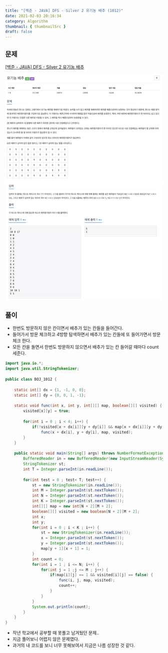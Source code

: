 ```yaml
---
title: "[백준 - JAVA] DFS - Silver 2 유기농 배추 (1012)"
date: 2021-02-03 20:16:34
category: Algorithm
thumbnail: { thumbnailSrc }
draft: false
---
```

  
## 문제
[[백준 - JAVA] DFS - Silver 2 유기농 배추](https://www.acmicpc.net/problem/1012)


 ![](./images/cabbage1.png)
 ![](./images/cabbage2.png)


## 풀이
- 한번도 방문하지 않은 칸이면서 배추가 있는 칸들을 들어간다. 
- 들어가서 방문 체크하고 4방향 탐색하면서 배추가 있는 칸들에 또 들어가면서 방문체크 한다. 
- 모든 칸을 돌면서 한번도 방문하지 않으면서 배추가 있는 칸 들어갈 때마다 count 세준다. 


```java
import java.io.*;
import java.util.StringTokenizer;

public class BOJ_1012 {
	
	static int[] dx = {1, -1, 0, 0};
	static int[] dy = {0, 0, 1, -1};
	
	static void func(int x, int y, int[][] map, boolean[][] visited) {
		visited[x][y] = true;
		
		for(int i = 0 ; i < 4; i++) {
			if(!visited[x + dx[i]][y + dy[i]] && map[x + dx[i]][y + dy[i]] == 1)
				func(x + dx[i], y + dy[i], map, visited);
		}
	}

	public static void main(String[] args) throws NumberFormatException, IOException {
		BufferedReader in = new BufferedReader(new InputStreamReader(System.in));
		StringTokenizer st;
		int T = Integer.parseInt(in.readLine());
		
		for(int test = 0 ; test< T; test++) {
			st = new StringTokenizer(in.readLine());
			int M = Integer.parseInt(st.nextToken());
			int N = Integer.parseInt(st.nextToken());
			int K = Integer.parseInt(st.nextToken());
			int[][] map = new int[N + 2][M + 2];
			boolean[][] visited = new boolean[N + 2][M + 2];
			int x;
			int y;
			for(int i = 0 ; i < K ; i++) {
				st = new StringTokenizer(in.readLine());
				x = Integer.parseInt(st.nextToken());
				y = Integer.parseInt(st.nextToken());
				map[y + 1][x + 1] = 1;
			}
			int count = 0;
			for(int i = 1 ; i <= N; i++) {
				for(int j = 1 ;j <= M ; j++) {
					if(map[i][j] == 1 && visited[i][j] == false) {
						func(i, j, map, visited);
						count++;
					}
				}
			}
			System.out.println(count);
		}
	}
}


```

- 작년 학교에서 공부할 때 못풀고 남겨뒀던 문제..
- 지금 풀어보니 어렵지 않은 문제였다.
- 과거의 내 코드를 보니 너무 못해보여서 지금은 나름 성장한 것 같다.